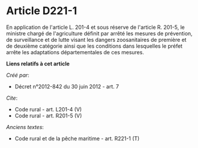# Article D221-1

En application de l'article L. 201-4 et sous réserve de l'article R. 201-5, le ministre chargé de l'agriculture définit par
arrêté les mesures de prévention, de surveillance et de lutte visant les dangers zoosanitaires de première et de deuxième
catégorie ainsi que les conditions dans lesquelles le préfet arrête les adaptations départementales de ces mesures.

**Liens relatifs à cet article**

_Créé par_:

  - Décret n°2012-842 du 30 juin 2012 - art. 7

_Cite_:

  - Code rural - art. L201-4 (V)
  - Code rural - art. R201-5 (V)

_Anciens textes_:

  - Code rural et de la pêche maritime - art. R221-1 (T)
